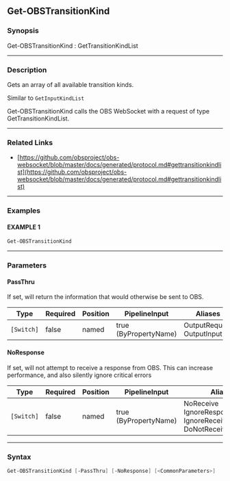 Get-OBSTransitionKind
---------------------




### Synopsis
Get-OBSTransitionKind : GetTransitionKindList



---


### Description

Gets an array of all available transition kinds.

Similar to `GetInputKindList`


Get-OBSTransitionKind calls the OBS WebSocket with a request of type GetTransitionKindList.



---


### Related Links
* [https://github.com/obsproject/obs-websocket/blob/master/docs/generated/protocol.md#gettransitionkindlist](https://github.com/obsproject/obs-websocket/blob/master/docs/generated/protocol.md#gettransitionkindlist)





---


### Examples
#### EXAMPLE 1
```PowerShell
Get-OBSTransitionKind
```



---


### Parameters
#### **PassThru**

If set, will return the information that would otherwise be sent to OBS.






|Type      |Required|Position|PipelineInput        |Aliases                      |
|----------|--------|--------|---------------------|-----------------------------|
|`[Switch]`|false   |named   |true (ByPropertyName)|OutputRequest<br/>OutputInput|



#### **NoResponse**

If set, will not attempt to receive a response from OBS.
This can increase performance, and also silently ignore critical errors






|Type      |Required|Position|PipelineInput        |Aliases                                                                |
|----------|--------|--------|---------------------|-----------------------------------------------------------------------|
|`[Switch]`|false   |named   |true (ByPropertyName)|NoReceive<br/>IgnoreResponse<br/>IgnoreReceive<br/>DoNotReceiveResponse|





---


### Syntax
```PowerShell
Get-OBSTransitionKind [-PassThru] [-NoResponse] [<CommonParameters>]
```
